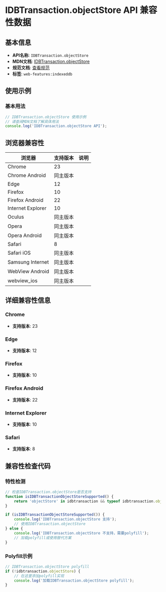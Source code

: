 # IDBTransaction.objectStore API 兼容性数据

## 基本信息

- **API名称**: `IDBTransaction.objectStore`
- **MDN文档**: [IDBTransaction.objectStore](https://developer.mozilla.org/docs/Web/API/IDBTransaction/objectStore)
- **规范文档**: [查看规范](https://w3c.github.io/IndexedDB/#ref-for-dom-idbtransaction-objectstore①)
- **标签**: `web-features:indexeddb`

## 使用示例

### 基本用法

```javascript
// IDBTransaction.objectStore 使用示例
// 请查阅MDN文档了解具体用法
console.log('IDBTransaction.objectStore API');
```

## 浏览器兼容性

| 浏览器 | 支持版本 | 说明 |
|--------|----------|------|
| Chrome | 23 |  |
| Chrome Android | 同主版本 |  |
| Edge | 12 |  |
| Firefox | 10 |  |
| Firefox Android | 22 |  |
| Internet Explorer | 10 |  |
| Oculus | 同主版本 |  |
| Opera | 同主版本 |  |
| Opera Android | 同主版本 |  |
| Safari | 8 |  |
| Safari iOS | 同主版本 |  |
| Samsung Internet | 同主版本 |  |
| WebView Android | 同主版本 |  |
| webview_ios | 同主版本 |  |

## 详细兼容性信息

### Chrome

- **支持版本**: 23

### Edge

- **支持版本**: 12

### Firefox

- **支持版本**: 10

### Firefox Android

- **支持版本**: 22

### Internet Explorer

- **支持版本**: 10

### Safari

- **支持版本**: 8

## 兼容性检查代码

### 特性检测

```javascript
// 检查IDBTransaction.objectStore是否支持
function isIDBTransactionObjectStoreSupported() {
    return 'objectStore' in idbtransaction && typeof idbtransaction.objectStore === 'function';
}

if (isIDBTransactionObjectStoreSupported()) {
    console.log('IDBTransaction.objectStore 支持');
    // 使用IDBTransaction.objectStore
} else {
    console.log('IDBTransaction.objectStore 不支持，需要polyfill');
    // 加载polyfill或使用替代方案
}
```

### Polyfill示例

```javascript
// IDBTransaction.objectStore polyfill
if (!idbtransaction.objectStore) {
    // 在这里添加polyfill实现
    console.log('加载IDBTransaction.objectStore polyfill');
}
```

